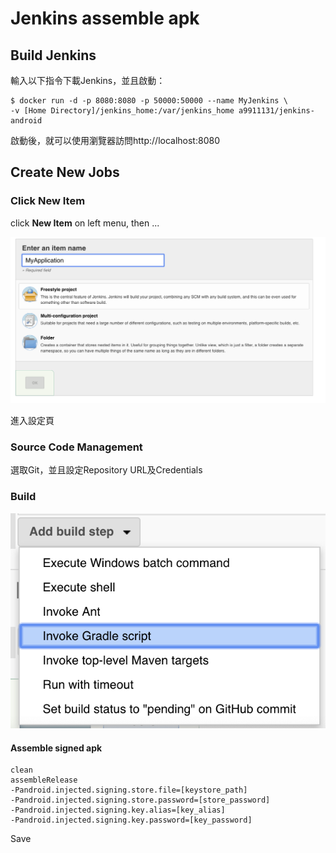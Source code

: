 # Jenkins assemble apk

## Build Jenkins

輸入以下指令下載Jenkins，並且啟動：

```
$ docker run -d -p 8080:8080 -p 50000:50000 --name MyJenkins \
-v [Home Directory]/jenkins_home:/var/jenkins_home a9911131/jenkins-android
```

啟動後，就可以使用瀏覽器訪問http://localhost:8080

## Create New Jobs

### Click New Item

click **New Item** on left menu, then ...

![&#x8F38;&#x5165;&#x4EFB;&#x52D9;&#x540D;&#x7A31;&#xFF0C;&#x9EDE;&#x9078;Freestyle project&#xFF0C;&#x7136;&#x5F8C;&#x9032;&#x5165;&#x4E0B;&#x4E00;&#x6B65;&#x9A5F;](.gitbook/assets/assets_-lzee0kum2_3n5nbzc5j_-lzegwyosp8nhcoeyxcs_-lzei0ghjzmb1xuvmyie_screen-shot-2019-02-21-at-17.0.png)

進入設定頁

### Source Code Management

選取Git，並且設定Repository URL及Credentials

### Build

![&#x65B0;&#x589E;Invoke Gradle script](.gitbook/assets/screen-shot-2019-03-06-at-2.27.24-pm.png)

#### Assemble signed apk

```text
clean
assembleRelease
-Pandroid.injected.signing.store.file=[keystore_path]
-Pandroid.injected.signing.store.password=[store_password]
-Pandroid.injected.signing.key.alias=[key_alias]
-Pandroid.injected.signing.key.password=[key_password]
```

Save

